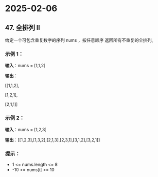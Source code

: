 # 2025-02-06

## 47. 全排列 II

给定一个可包含重复数字的序列 nums ，按任意顺序 返回所有不重复的全排列。



### 示例 1：

**输入**：nums = [1,1,2]

**输出**：

[[1,1,2],

[1,2,1],

[2,1,1]]


### 示例 2：

**输入**：nums = [1,2,3]

**输出**：[[1,2,3],[1,3,2],[2,1,3],[2,3,1],[3,1,2],[3,2,1]]


### 提示：

- 1 <= nums.length <= 8
- -10 <= nums[i] <= 10
